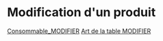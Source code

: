 # Modification d'un produit

[Consommable_MODIFIER](Fonctionnalités/USER%20STORIES/Inventaire_Magasin/Edition/Consommable/Consommable_MODIFIER.md)
[Art de la table MODIFIER](Fonctionnalités/USER%20STORIES/Inventaire_Magasin/Edition/ADT/Art%20de%20la%20table%20MODIFIER.md)

